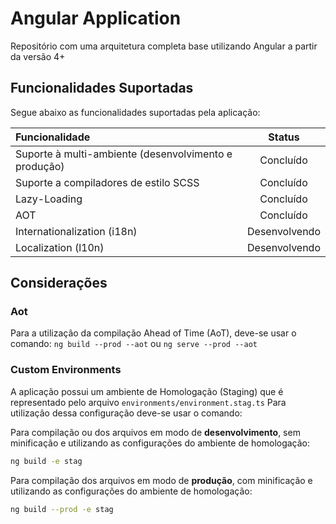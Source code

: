 # Angular Application

Repositório com uma arquitetura completa base utilizando Angular a partir da versão 4+

## Funcionalidades Suportadas

Segue abaixo as funcionalidades suportadas pela aplicação:

| Funcionalidade                                            | Status        |
| :---------------------------------------------------------|:-------------:|
| Suporte à multi-ambiente (desenvolvimento e produção)     | Concluído     |
| Suporte a compiladores de estilo SCSS                     | Concluído     |
| Lazy-Loading                                              | Concluído     |
| AOT                                                       | Concluído     |
| Internationalization (i18n)                               | Desenvolvendo |
| Localization (l10n)                                       | Desenvolvendo |

## Considerações

### Aot

Para a utilização da compilação Ahead of Time (AoT), deve-se usar o comando: `ng build --prod --aot` ou `ng serve --prod --aot`

### Custom Environments

A aplicação possui um ambiente de Homologação (Staging) que é representado pelo arquivo `environments/environment.stag.ts`
Para utilização dessa configuração deve-se usar o comando:

Para compilação ou dos arquivos em modo de **desenvolvimento**, sem minificação e utilizando as configurações do ambiente de homologação:

```bash
ng build -e stag
```

Para compilação dos arquivos em modo de **produção**, com minificação e utilizando as configurações do ambiente de homologação:

```bash
ng build --prod -e stag
```